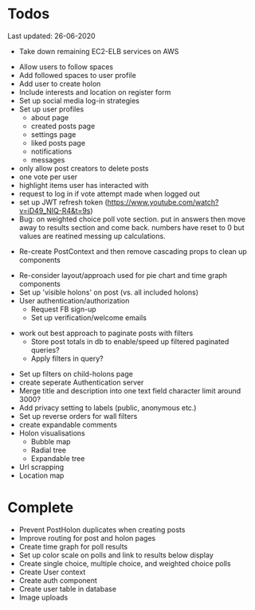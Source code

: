 # Todos
Last updated: 26-06-2020

+ Take down remaining EC2-ELB services on AWS
- Allow users to follow spaces
- Add followed spaces to user profile
- Add user to create holon
- Include interests and location on register form
- Set up social media log-in strategies
- Set up user profiles
    - about page
    - created posts page
    - settings page
    - liked posts page
    - notifications
    - messages
- only allow post creators to delete posts
- one vote per user
- highlight items user has interacted with
- request to log in if vote attempt made when logged out
- set up JWT refresh token (https://www.youtube.com/watch?v=iD49_NIQ-R4&t=9s)
- Bug: on weighted choice poll vote section. put in answers then move away to results section and come back. numbers have reset to 0 but values are reatined messing up calculations.
+ Re-create PostContext and then remove cascading props to clean up components
- Re-consider layout/approach used for pie chart and time graph components
- Set up 'visible holons' on post (vs. all included holons)
- User authentication/authorization
    - Request FB sign-up
    - Set up verification/welcome emails
+ work out best approach to paginate posts with filters
    - Store post totals in db to enable/speed up filtered paginated queries?
    - Apply filters in query?
- Set up filters on child-holons page
- create seperate Authentication server
- Merge title and description into one text field character limit around 3000?
- Add privacy setting to labels (public, anonymous etc.)
- Set up reverse orders for wall filters
- create expandable comments
- Holon visualisations
    - Bubble map
    - Radial tree
    - Expandable tree
- Url scrapping
- Location map

# Complete
- Prevent PostHolon duplicates when creating posts
- Improve routing for post and holon pages
- Create time graph for poll results
- Set up color scale on polls and link to results below display
- Create single choice, multiple choice, and weighted choice polls
- Create User context
- Create auth component
- Create user table in database
- Image uploads
